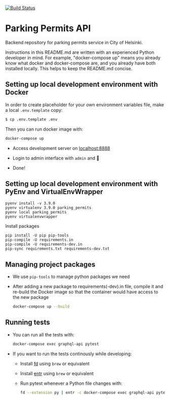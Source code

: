 [![Build Status](https://dev.azure.com/City-of-Helsinki/pysakoinnin-verkkokauppa/_apis/build/status/parking-permits-backend%20Test?repoName=City-of-Helsinki%2Fparking-permits&branchName=develop)](https://dev.azure.com/City-of-Helsinki/pysakoinnin-verkkokauppa/_build/latest?definitionId=639&repoName=City-of-Helsinki%2Fparking-permits&branchName=develop)

# Parking Permits API

Backend repository for parking permits service in City of Helsinki.

Instructions in this README.md are written with an experienced Python developer in mind. For example,
"docker-compose up" means you already know what docker and docker-compose are, and you already have both installed locally.
This helps to keep the README.md concise.

## Setting up local development environment with Docker

In order to create placeholder for your own environment variables file, make a local `.env.template` copy:

```bash
$ cp .env.template .env
```

Then you can run docker image with:

  ```bash
  docker-compose up
  ```

- Access development server on [localhost:8888](http://localhost:8888)

- Login to admin interface with `admin` and 🥥

- Done!

## Setting up local development environment with PyEnv and VirtualEnvWrapper

```
pyenv install -v 3.9.0
pyenv virtualenv 3.9.0 parking_permits
pyenv local parking_permits
pyenv virtualenvwrapper
```

Install packages

```
pip install -U pip pip-tools
pip-compile -U requirements.in
pip-compile -U requirements-dev.in
pip-sync requirements.txt requirements-dev.txt
```


## Managing project packages

- We use `pip-tools` to manage python packages we need
- After adding a new package to requirements(-dev).in file, compile it and re-build the Docker image so that the container would have access to the new package

  ```bash
  docker-compose up --build
  ```

## Running tests

- You can run all the tests with:
  ```bash
  docker-compose exec graphql-api pytest
  ```
- If you want to run the tests continously while developing:

  - Install [fd](https://github.com/sharkdp/fd) using `brew` or equivalent
  - Install [entr](https://github.com/eradman/entr) using `brew` or equivalent
  - Run pytest whenever a Python file changes with:

    ```bash
    fd --extension py | entr -c docker-compose exec graphql-api pytest
    ```
